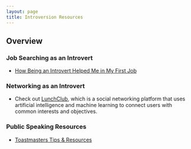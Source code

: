 ```yaml
---
layout: page
title: Introversion Resources
---
```


## Overview

### Job Searching as an Introvert

* [How Being an Introvert Helped Me in My First Job](https://www.quietrev.com/how-being-an-introvert-helped-me-in-my-first-job/)

### Networking as an Introvert

* Check out [LunchClub](https://lunchclub.com/), which is a social networking platform that uses artificial intelligence and machine learning to connect users with common interests and objectives.



### Public Speaking Resources

* [Toastmasters Tips & Resources](https://www.toastmasters.org/resources)
